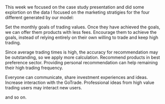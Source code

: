 This week we focused on the case study presentation and did some explortion on the data
I focused on the marketing stratigies for the four different generated by our model:

Set the monthly goals of trading values.
Once they have achieved the goals, we can offer them products with less fees.
Encourage them to achieve the goals, instead of relying entirely on their own willing to trade and keep high trading.

Since average trading times is high, the accuracy for recommendation may be outstanding, so we apply more calculation.
Recommend products in best preference sector.
Providing personal recommendation can help remaining their high trading frequency. 

Everyone can communicate, share investment experiences and ideas.
Increase interaction with the GoTrade.
Professional ideas from high value trading users may interact new users.

and so on.
